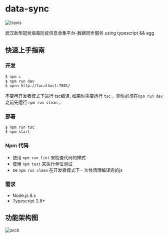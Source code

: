 # data-sync

![travis](https://travis-ci.com/wuhan2020/data-sync.svg?branch=master)

武汉新型冠状病毒防疫信息收集平台-数据同步服务
using typescript && egg

## 快速上手指南

### 开发

```bash
$ npm i
$ npm run dev
$ open http://localhost:7001/
```

不要再开发者模式下进行 tsc编译, 如果你需要运行 `tsc` ，则你必须在`npm run dev`之前先运行 `npm run clean` 。

### 部署

```bash
$ npm run tsc
$ npm start
```

### Npm 代码

- 使用 `npm run lint` 来检查代码的样式
- 使用 `npm test` 来执行单位测试
- se `npm run clean` 在开发者模式下一次性清理编译完的js

### 需求

- Node.js 8.x
- Typescript 2.8+

## 功能架构图

![arch](http://api.hypertrons.io/umlrenderer/github/wuhan2020/data-sync?path=static/architecture.puml)
